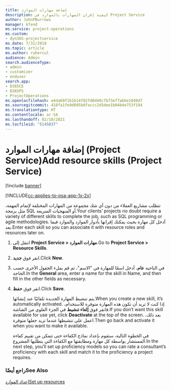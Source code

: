 ```yaml
---
title: إضافة مهارات الموارد
description: كيفية إقران المهارات بالموارد في Project Service
author: JohnPBurrows
manager: kfend
ms.service: project-operations
ms.custom:
- dyn365-projectservice
ms.date: 7/31/2018
ms.topic: article
ms.author: ruhercul
audience: Admin
search.audienceType:
- admin
- customizer
- enduser
search.app:
- D365CE
- D365PS
- ProjectOperations
ms.openlocfilehash: e4da69f1b1b14f02fd0d40c7b73ef7abbe1049d7
ms.sourcegitcommit: 418fa1fe9d605b8faccc2d5dee1b04b4e753f194
ms.translationtype: HT
ms.contentlocale: ar-SA
ms.lasthandoff: 02/10/2021
ms.locfileid: "5145837"
---
```

# <a name="add-resource-skills-project-service"></a><span data-ttu-id="0325b-103">إضافة مهارات الموارد (Project Service)</span><span class="sxs-lookup"><span data-stu-id="0325b-103">Add resource skills (Project Service)</span></span>

[!include [banner](../includes/psa-now-project-operations.md)]

[!INCLUDE[cc-applies-to-psa-app-1x-2x](../includes/cc-applies-to-psa-app-1x-2x.md)]

<span data-ttu-id="0325b-104">تتطلب مشاريع العملاء من دون أي شك مجموعة من المهارات المختلفة لإتمام المهمة، مثل برمجة SQL أو المنهجيات السريعة.</span><span class="sxs-lookup"><span data-stu-id="0325b-104">Your clients’ projects no doubt require a variety of different skills to complete the job, such as SQL programming or agile methodologies.</span></span> <span data-ttu-id="0325b-105">أدخل كل مهارة بحيث يمكنك إقرانها بأدوار الموارد والموارد فيما بعد.</span><span class="sxs-lookup"><span data-stu-id="0325b-105">Enter each skill so you can associate it with resource roles and resources later on.</span></span>  
  
1. <span data-ttu-id="0325b-106">انتقل إلى **Project Service > مهارات الموارد‬**.</span><span class="sxs-lookup"><span data-stu-id="0325b-106">Go to **Project Service > Resource Skills**.</span></span>  
  
2. <span data-ttu-id="0325b-107">انقر فوق **جديد**.</span><span class="sxs-lookup"><span data-stu-id="0325b-107">Click **New**.</span></span>  
  
3. <span data-ttu-id="0325b-108">في الناحية **عام**، أدخل اسمًا للمهارة في "الاسم"، ثم قم بملء الحقول الأخرى حسب الحاجة.</span><span class="sxs-lookup"><span data-stu-id="0325b-108">In the **General** area, enter a name for the skill in Name, and then fill in the other fields as necessary.</span></span>  
  
4. <span data-ttu-id="0325b-109">انقر فوق **حفظ**.</span><span class="sxs-lookup"><span data-stu-id="0325b-109">Click **Save**.</span></span>  
  
   <span data-ttu-id="0325b-110">يتم تنشيط المهارة الجديدة تلقائيًا عند إنشائها.</span><span class="sxs-lookup"><span data-stu-id="0325b-110">When you create a new skill, it’s automatically activated.</span></span> <span data-ttu-id="0325b-111">إذا كنت لا تريد أن تكون هذه المهارة متوفرة للاستخدام، فانقر فوق **إلغاء تنشيط** في الجزء العلوي من الشاشة.</span><span class="sxs-lookup"><span data-stu-id="0325b-111">If you don’t want this skill available for use yet, click **Deactivate** at the top of the screen.</span></span> <span data-ttu-id="0325b-112">بعد ذلك، اعمل على تنشيطها عندما تريد جعلها متوفرة.</span><span class="sxs-lookup"><span data-stu-id="0325b-112">Then go back and activate it when you want to make it available.</span></span>  
  
   <span data-ttu-id="0325b-113">في الخطوة التالية، ستقوم بإعداد نماذج الكفاءة حتى تتمكن من تقييم كفاءة المستشار بواسطة كل مهارة ومطابقتها مع الكفاءة التي يتطلبها المشروع.</span><span class="sxs-lookup"><span data-stu-id="0325b-113">In the next step, you’ll set up proficiency models so you can rate a consultant’s proficiency with each skill and match it to the proficiency a project requires.</span></span>  
  
### <a name="see-also"></a><span data-ttu-id="0325b-114">راجع أيضًا</span><span class="sxs-lookup"><span data-stu-id="0325b-114">See Also</span></span>  
 [<span data-ttu-id="0325b-115">إعداد الموارد</span><span class="sxs-lookup"><span data-stu-id="0325b-115">Set up resources</span></span>](../psa/set-up-resources.md)
